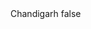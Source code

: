 <?xml version="1.0" encoding="UTF-8"?>
<CustomMetadata xmlns="http://soap.sforce.com/2006/04/metadata">
    <label>Chandigarh</label>
    <protected>false</protected>
</CustomMetadata>
